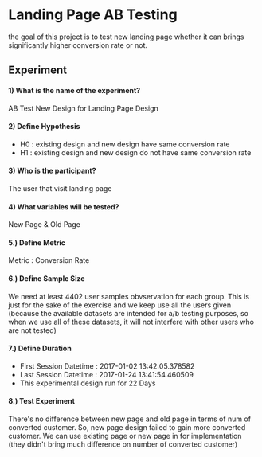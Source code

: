 # Landing Page AB Testing
the goal of this project is to test new landing page whether it can brings significantly higher conversion rate or not.


## Experiment 

#### 1) What is the name of the experiment?
AB Test New Design for Landing Page Design

#### 2) Define Hypothesis
- H0 : existing design and new design have same conversion rate
- H1 : existing design and new design do not have same conversion rate

#### 3) Who is the participant?
The user that visit landing page

#### 4) What variables will be tested?
New Page & Old Page

#### 5.) Define Metric
Metric : Conversion Rate

#### 6.) Define Sample Size
We need at least 4402 user samples obvservation for each group. This is just for the sake of the exercise and we keep use all the users given (because the available datasets are intended for a/b testing purposes, so when we use all of these datasets, it will not interfere with other users who are not tested)

#### 7.) Define Duration
- First Session Datetime : 2017-01-02 13:42:05.378582
- Last Session Datetime : 2017-01-24 13:41:54.460509
- This experimental design run for 22 Days

#### 8.) Test Experiment
There's no difference between new page and old page in terms of num of converted customer. So, new page design failed to gain more converted customer. We can use existing page or new page in for implementation (they didn't bring much difference on number of converted customer)
